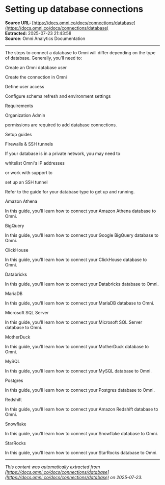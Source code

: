 # Setting up database connections

**Source URL:** [https://docs.omni.co/docs/connections/database](https://docs.omni.co/docs/connections/database)  
**Extracted:** 2025-07-23 21:43:58  
**Source:** Omni Analytics Documentation

---

The steps to connect a database to Omni will differ depending on the type of database. Generally, you'll need to:

Create an Omni database user

Create the connection in Omni

Define user access

Configure schema refresh and environment settings

Requirements

Organization Admin

permissions are required to add database connections.

Setup guides

Firewalls & SSH tunnels

If your database is in a private network, you may need to

whitelist Omni's IP addresses

or work with support to

set up an SSH tunnel

Refer to the guide for your database type to get up and running.

Amazon Athena

In this guide, you'll learn how to connect your Amazon Athena database to Omni.

BigQuery

In this guide, you'll learn how to connect your Google BigQuery database to Omni.

ClickHouse

In this guide, you'll learn how to connect your ClickHouse database to Omni.

Databricks

In this guide, you'll learn how to connect your Databricks database to Omni.

MariaDB

In this guide, you'll learn how to connect your MariaDB database to Omni.

Microsoft SQL Server

In this guide, you'll learn how to connect your Microsoft SQL Server database to Omni.

MotherDuck

In this guide, you'll learn how to connect your MotherDuck database to Omni.

MySQL

In this guide, you'll learn how to connect your MySQL database to Omni.

Postgres

In this guide, you'll learn how to connect your Postgres database to Omni.

Redshift

In this guide, you'll learn how to connect your Amazon Redshift database to Omni.

Snowflake

In this guide, you'll learn how to connect your Snowflake database to Omni.

StarRocks

In this guide, you'll learn how to connect your StarRocks database to Omni.

---

*This content was automatically extracted from [https://docs.omni.co/docs/connections/database](https://docs.omni.co/docs/connections/database) on 2025-07-23.*
